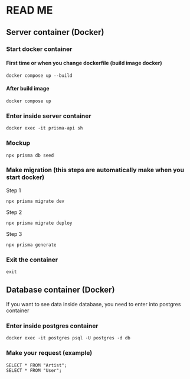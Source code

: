 # READ ME

## Server container (Docker)


### Start docker container

#### First time or when you change dockerfile (build image docker)

```
docker compose up --build
```

#### After build image

```
docker compose up
```

### Enter inside server container

```
docker exec -it prisma-api sh
```

### Mockup 

```
npx prisma db seed
```

### Make migration (this steps are automatically make when you start docker)

Step 1
```
npx prisma migrate dev
```

Step 2
```
npx prisma migrate deploy
```

Step 3
```
npx prisma generate
```

### Exit the container

```
exit
```

## Database container (Docker)

If you want to see data inside database, you need to enter into postgres container

### Enter inside postgres container

```
docker exec -it postgres psql -U postgres -d db
```

### Make your request (example)

```
SELECT * FROM "Artist";
SELECT * FROM "User";
```
